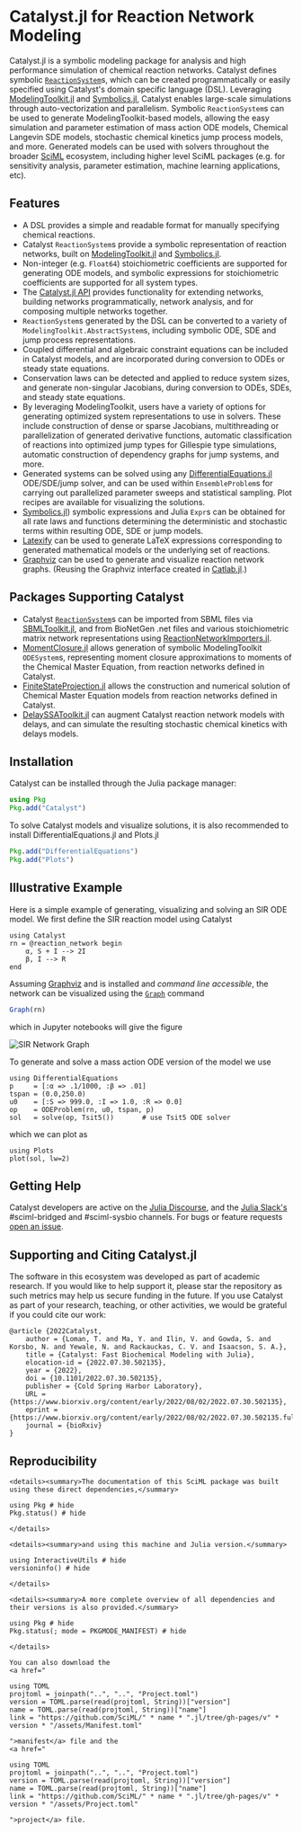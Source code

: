 # Catalyst.jl for Reaction Network Modeling

Catalyst.jl is a symbolic modeling package for analysis and high performance
simulation of chemical reaction networks. Catalyst defines symbolic
[`ReactionSystem`](@ref)s, which can be created programmatically or easily
specified using Catalyst's domain specific language (DSL). Leveraging
[ModelingToolkit.jl](https://docs.sciml.ai/ModelingToolkit/stable/) and
[Symbolics.jl](https://docs.sciml.ai/Symbolics/stable/), Catalyst enables
large-scale simulations through auto-vectorization and parallelism. Symbolic
`ReactionSystem`s can be used to generate ModelingToolkit-based models, allowing
the easy simulation and parameter estimation of mass action ODE models, Chemical
Langevin SDE models, stochastic chemical kinetics jump process models, and more.
Generated models can be used with solvers throughout the broader
[SciML](https://sciml.ai) ecosystem, including higher level SciML packages (e.g.
for sensitivity analysis, parameter estimation, machine learning applications,
etc).

## Features
- A DSL provides a simple and readable format for manually specifying chemical
  reactions.
- Catalyst `ReactionSystem`s provide a symbolic representation of reaction networks,
  built on [ModelingToolkit.jl](https://docs.sciml.ai/ModelingToolkit/stable/) and
  [Symbolics.jl](https://docs.sciml.ai/Symbolics/stable/).
- Non-integer (e.g. `Float64`) stoichiometric coefficients are supported for generating
  ODE models, and symbolic expressions for stoichiometric coefficients are supported for
  all system types.
- The [Catalyst.jl API](@ref) provides functionality for extending networks,
  building networks programmatically, network analysis, and for composing multiple
  networks together.
- `ReactionSystem`s generated by the DSL can be converted to a variety of
  `ModelingToolkit.AbstractSystem`s, including symbolic ODE, SDE and jump process
  representations.
- Coupled differential and algebraic constraint equations can be included in
  Catalyst models, and are incorporated during conversion to ODEs or steady
  state equations.
- Conservation laws can be detected and applied to reduce system sizes, and
  generate non-singular Jacobians, during conversion to ODEs, SDEs, and steady
  state equations.
- By leveraging ModelingToolkit, users have a variety of options for generating
  optimized system representations to use in solvers. These include construction
  of dense or sparse Jacobians, multithreading or parallelization of generated
  derivative functions, automatic classification of reactions into optimized
  jump types for Gillespie type simulations, automatic construction of
  dependency graphs for jump systems, and more.
- Generated systems can be solved using any
  [DifferentialEquations.jl](https://docs.sciml.ai/DiffEqDocs/stable/)
  ODE/SDE/jump solver, and can be used within `EnsembleProblem`s for carrying
  out parallelized parameter sweeps and statistical sampling. Plot recipes
  are available for visualizing the solutions.
- [Symbolics.jl](https://github.com/JuliaSymbolics/Symbolics.jl)) symbolic
  expressions and Julia `Expr`s can be obtained for all rate laws and functions
  determining the deterministic and stochastic terms within resulting ODE, SDE
  or jump models.
- [Latexify](https://korsbo.github.io/Latexify.jl/stable/) can be used to generate
  LaTeX expressions corresponding to generated mathematical models or the
  underlying set of reactions.
- [Graphviz](https://graphviz.org/) can be used to generate and visualize
  reaction network graphs. (Reusing the Graphviz interface created in
  [Catlab.jl](https://algebraicjulia.github.io/Catlab.jl/stable/).)

## Packages Supporting Catalyst
- Catalyst [`ReactionSystem`](@ref)s can be imported from SBML files via
  [SBMLToolkit.jl](https://docs.sciml.ai/SBMLToolkit/stable/), and from BioNetGen .net
  files and various stoichiometric matrix network representations using
  [ReactionNetworkImporters.jl](https://docs.sciml.ai/ReactionNetworkImporters/stable/).
- [MomentClosure.jl](https://augustinas1.github.io/MomentClosure.jl/dev) allows
  generation of symbolic ModelingToolkit `ODESystem`s, representing moment
  closure approximations to moments of the Chemical Master Equation, from
  reaction networks defined in Catalyst.
- [FiniteStateProjection.jl](https://kaandocal.github.io/FiniteStateProjection.jl/dev/)
  allows the construction and numerical solution of Chemical Master Equation
  models from reaction networks defined in Catalyst.
- [DelaySSAToolkit.jl](https://palmtree2013.github.io/DelaySSAToolkit.jl/dev/) can
  augment Catalyst reaction network models with delays, and can simulate the
  resulting stochastic chemical kinetics with delays models.

## Installation
Catalyst can be installed through the Julia package manager:

```julia
using Pkg
Pkg.add("Catalyst")
```

To solve Catalyst models and visualize solutions, it is also recommended to
install DifferentialEquations.jl and Plots.jl
```julia
Pkg.add("DifferentialEquations")
Pkg.add("Plots")
```

## Illustrative Example
Here is a simple example of generating, visualizing and solving an SIR ODE
model. We first define the SIR reaction model using Catalyst
```@example ind1
using Catalyst
rn = @reaction_network begin
    α, S + I --> 2I
    β, I --> R
end
```
Assuming [Graphviz](https://graphviz.org/) and is installed and *command line
accessible*, the network can be visualized using the [`Graph`](@ref) command
```julia
Graph(rn)
```
which in Jupyter notebooks will give the figure

![SIR Network Graph](assets/SIR_rn.svg)

To generate and solve a mass action ODE version of the model we use
```@example ind1
using DifferentialEquations
p     = [:α => .1/1000, :β => .01]
tspan = (0.0,250.0)
u0    = [:S => 999.0, :I => 1.0, :R => 0.0]
op    = ODEProblem(rn, u0, tspan, p)
sol   = solve(op, Tsit5())       # use Tsit5 ODE solver
```
which we can plot as
```@example ind1
using Plots
plot(sol, lw=2)
```

## Getting Help
Catalyst developers are active on the [Julia
Discourse](https://discourse.julialang.org/), and the [Julia
Slack's](https://julialang.slack.com) \#sciml-bridged and \#sciml-sysbio channels.
For bugs or feature requests [open an
issue](https://github.com/SciML/Catalyst.jl/issues).

## Supporting and Citing Catalyst.jl
The software in this ecosystem was developed as part of academic research. If you would like to help support it,
please star the repository as such metrics may help us secure funding in the future. If you use Catalyst as part
of your research, teaching, or other activities, we would be grateful if you could cite our work:
```
@article {2022Catalyst,
	author = {Loman, T. and Ma, Y. and Ilin, V. and Gowda, S. and Korsbo, N. and Yewale, N. and Rackauckas, C. V. and Isaacson, S. A.},
	title = {Catalyst: Fast Biochemical Modeling with Julia},
	elocation-id = {2022.07.30.502135},
	year = {2022},
	doi = {10.1101/2022.07.30.502135},
	publisher = {Cold Spring Harbor Laboratory},
	URL = {https://www.biorxiv.org/content/early/2022/08/02/2022.07.30.502135},
	eprint = {https://www.biorxiv.org/content/early/2022/08/02/2022.07.30.502135.full.pdf},
	journal = {bioRxiv}
}
```

## Reproducibility
```@raw html
<details><summary>The documentation of this SciML package was built using these direct dependencies,</summary>
```
```@example
using Pkg # hide
Pkg.status() # hide
```
```@raw html
</details>
```
```@raw html
<details><summary>and using this machine and Julia version.</summary>
```
```@example
using InteractiveUtils # hide
versioninfo() # hide
```
```@raw html
</details>
```
```@raw html
<details><summary>A more complete overview of all dependencies and their versions is also provided.</summary>
```
```@example
using Pkg # hide
Pkg.status(; mode = PKGMODE_MANIFEST) # hide
```
```@raw html
</details>
```
```@raw html
You can also download the
<a href="
```
```@eval
using TOML
projtoml = joinpath("..", "..", "Project.toml")
version = TOML.parse(read(projtoml, String))["version"]
name = TOML.parse(read(projtoml, String))["name"]
link = "https://github.com/SciML/" * name * ".jl/tree/gh-pages/v" * version * "/assets/Manifest.toml"
```
```@raw html
">manifest</a> file and the
<a href="
```
```@eval
using TOML
projtoml = joinpath("..", "..", "Project.toml")
version = TOML.parse(read(projtoml, String))["version"]
name = TOML.parse(read(projtoml, String))["name"]
link = "https://github.com/SciML/" * name * ".jl/tree/gh-pages/v" * version * "/assets/Project.toml"
```
```@raw html
">project</a> file.
```
